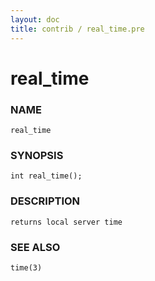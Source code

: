 ```yaml
---
layout: doc
title: contrib / real_time.pre
---
```

# real_time

### NAME

    real_time

### SYNOPSIS

    int real_time();

### DESCRIPTION

    returns local server time

### SEE ALSO

    time(3)

